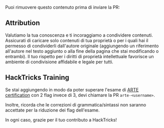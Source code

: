 Puoi rimuovere questo contenuto prima di inviare la PR:

## Attribution
Valutiamo la tua conoscenza e ti incoraggiamo a condividere contenuti. Assicurati di caricare solo contenuti di tua proprietà o per i quali hai il permesso di condividerli dall'autore originale (aggiungendo un riferimento all'autore nel testo aggiunto o alla fine della pagina che stai modificando o entrambi). Il tuo rispetto per i diritti di proprietà intellettuale favorisce un ambiente di condivisione affidabile e legale per tutti.

## HackTricks Training
Se stai aggiungendo in modo da poter superare l'esame di [ARTE certification](https://training.hacktricks.xyz/courses/arte) con 2 flag invece di 3, devi chiamare la PR `arte-<username>`.

Inoltre, ricorda che le correzioni di grammatica/sintassi non saranno accettate per la riduzione dei flag dell'esame.

In ogni caso, grazie per il tuo contributo a HackTricks!
